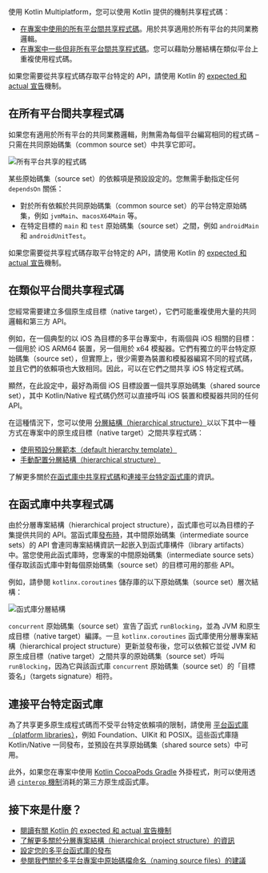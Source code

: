 [//]: # (title: 在平台間共享程式碼)

使用 Kotlin Multiplatform，您可以使用 Kotlin 提供的機制共享程式碼：
 
* [在專案中使用的所有平台間共享程式碼](#share-code-on-all-platforms)。用於共享適用於所有平台的共同業務邏輯。     
* [在專案中一些但非所有平台間共享程式碼](#share-code-on-similar-platforms)。您可以藉助分層結構在類似平台上重複使用程式碼。

如果您需要從共享程式碼存取平台特定的 API，請使用 Kotlin 的 [expected 和 actual 宣告](multiplatform-expect-actual.md)機制。

## 在所有平台間共享程式碼

如果您有適用於所有平台的共同業務邏輯，則無需為每個平台編寫相同的程式碼 – 只需在共同原始碼集（common source set）中共享它即可。

![所有平台共享的程式碼](flat-structure.svg)

某些原始碼集（source set）的依賴項是預設設定的。您無需手動指定任何 `dependsOn` 關係：
* 對於所有依賴於共同原始碼集（common source set）的平台特定原始碼集，例如 `jvmMain`、`macosX64Main` 等。 
* 在特定目標的 `main` 和 `test` 原始碼集（source set）之間，例如 `androidMain` 和 `androidUnitTest`。

如果您需要從共享程式碼存取平台特定的 API，請使用 Kotlin 的 [expected 和 actual 宣告](multiplatform-expect-actual.md)機制。

## 在類似平台間共享程式碼

您經常需要建立多個原生成目標（native target），它們可能重複使用大量的共同邏輯和第三方 API。

例如，在一個典型的以 iOS 為目標的多平台專案中，有兩個與 iOS 相關的目標：一個用於 iOS ARM64 裝置，另一個用於 x64 模擬器。它們有獨立的平台特定原始碼集（source set），但實際上，很少需要為裝置和模擬器編寫不同的程式碼，並且它們的依賴項也大致相同。因此，可以在它們之間共享 iOS 特定程式碼。

顯然，在此設定中，最好為兩個 iOS 目標設置一個共享原始碼集（shared source set），其中 Kotlin/Native 程式碼仍然可以直接呼叫 iOS 裝置和模擬器共同的任何 API。

在這種情況下，您可以使用 [分層結構（hierarchical structure）](multiplatform-hierarchy.md)以以下其中一種方式在專案中的原生成目標（native target）之間共享程式碼：

* [使用預設分層範本（default hierarchy template）](multiplatform-hierarchy.md#default-hierarchy-template)
* [手動配置分層結構（hierarchical structure）](multiplatform-hierarchy.md#manual-configuration)

了解更多關於[在函式庫中共享程式碼](#share-code-in-libraries)和[連接平台特定函式庫](#connect-platform-specific-libraries)的資訊。

## 在函式庫中共享程式碼

由於分層專案結構（hierarchical project structure），函式庫也可以為目標的子集提供共同的 API。當函式庫[發布時](multiplatform-publish-lib-setup.md)，其中間原始碼集（intermediate source sets）的 API 會連同專案結構資訊一起嵌入到函式庫構件（library artifacts）中。當您使用此函式庫時，您專案的中間原始碼集（intermediate source sets）僅存取該函式庫中對每個原始碼集（source set）的目標可用的那些 API。

例如，請參閱 `kotlinx.coroutines` 儲存庫的以下原始碼集（source set）層次結構：

![函式庫分層結構](lib-hierarchical-structure.svg)

`concurrent` 原始碼集（source set）宣告了函式 `runBlocking`，並為 JVM 和原生成目標（native target）編譯。一旦 `kotlinx.coroutines` 函式庫使用分層專案結構（hierarchical project structure）更新並發布後，您可以依賴它並從 JVM 和原生成目標（native target）之間共享的原始碼集（source set）呼叫 `runBlocking`，因為它與該函式庫 `concurrent` 原始碼集（source set）的「目標簽名」（targets signature）相符。

## 連接平台特定函式庫

為了共享更多原生成程式碼而不受平台特定依賴項的限制，請使用 [平台函式庫（platform libraries）](https://kotlinlang.org/docs/native-platform-libs.html)，例如 Foundation、UIKit 和 POSIX。這些函式庫隨 Kotlin/Native 一同發布，並預設在共享原始碼集（shared source sets）中可用。

此外，如果您在專案中使用 [Kotlin CocoaPods Gradle](multiplatform-cocoapods-overview.md) 外掛程式，則可以使用透過 [`cinterop` 機制](https://kotlinlang.org/docs/native-c-interop.html)消耗的第三方原生成函式庫。

## 接下來是什麼？

* [閱讀有關 Kotlin 的 expected 和 actual 宣告機制](multiplatform-expect-actual.md)
* [了解更多關於分層專案結構（hierarchical project structure）的資訊](multiplatform-hierarchy.md)
* [設定您的多平台函式庫的發布](multiplatform-publish-lib-setup.md)
* [參閱我們關於多平台專案中原始碼檔命名（naming source files）的建議](https://kotlinlang.org/docs/coding-conventions.html#source-file-names)